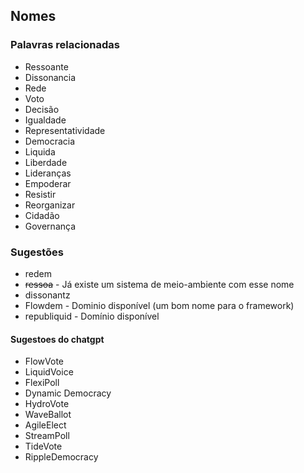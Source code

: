 
## Nomes
### Palavras relacionadas
 - Ressoante
 - Dissonancia
 - Rede
 - Voto
 - Decisão
 - Igualdade
 - Representatividade
 - Democracia
 - Liquida
 - Liberdade
 - Lideranças
 - Empoderar
 - Resistir
 - Reorganizar
 - Cidadão
 - Governança
 
### Sugestões
- redem
-  ~~ressoa~~ - Já existe um sistema de meio-ambiente com esse nome
- dissonantz
- Flowdem - Dominio disponível (um bom nome para o framework)
- republiquid - Domínio disponível

#### Sugestoes do chatgpt
-   FlowVote
-   LiquidVoice
-   FlexiPoll
-   Dynamic Democracy
-   HydroVote
-   WaveBallot
-   AgileElect
-   StreamPoll
-   TideVote
-   RippleDemocracy